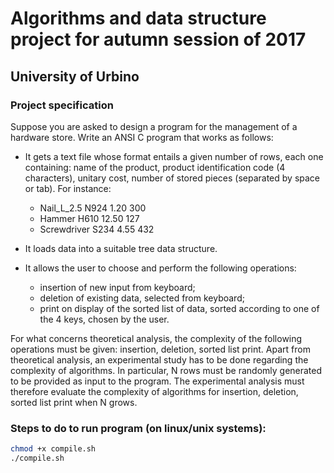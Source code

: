 # Algorithms and data structure project for autumn session of 2017
## University of Urbino

### Project specification
Suppose you are asked to design a program for the management of a hardware store. Write an ANSI C program that works as follows:

- It gets a text file whose format entails a given number of rows, each one containing: name of the product, product    identification code (4 characters), unitary cost, number of stored pieces (separated by space or tab).
For instance:
     - Nail_L_2.5  N924  1.20  300
     - Hammer H610  12.50  127
     - Screwdriver S234 4.55 432
     
- It loads data into a suitable tree data structure.
- It allows the user to choose and perform the following operations:
     - insertion of new input from keyboard;
     - deletion of existing data, selected from keyboard;
     - print on display of the sorted list of data, sorted according to one of the 4 keys, chosen by the user.
     
     
For what concerns theoretical analysis, the complexity of the following operations must be given: insertion, deletion, sorted list print.
Apart from theoretical analysis, an experimental study has to be done regarding the complexity of algorithms. In particular, N rows must be randomly generated to be provided as input to the program. The experimental analysis must therefore evaluate the complexity of algorithms for insertion, deletion, sorted list print when N grows.

### Steps to do to run program (on linux/unix systems):

```bash
chmod +x compile.sh
./compile.sh
```
